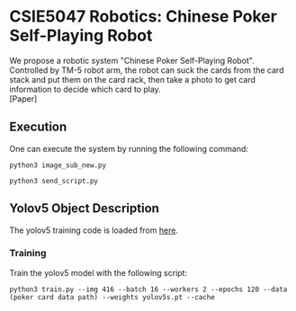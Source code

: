 # CSIE5047 Robotics: Chinese Poker Self-Playing Robot
We propose a robotic system "Chinese Poker Self-Playing Robot". Controlled by TM-5 robot arm, the robot can suck the cards from the card stack and put them on the card rack, then take a photo to get card information to decide which card to play.  
[Paper]   

## Execution
One can execute the system by running the following command:
```
python3 image_sub_new.py

python3 send_script.py
```
## Yolov5 Object Description
The yolov5 training code is loaded from [here](https://github.com/ultralytics/yolov5).  
### Training
Train the yolov5 model with the following script:
```
python3 train.py --img 416 --batch 16 --workers 2 --epochs 120 --data (poker card data path) --weights yolov5s.pt --cache
```
